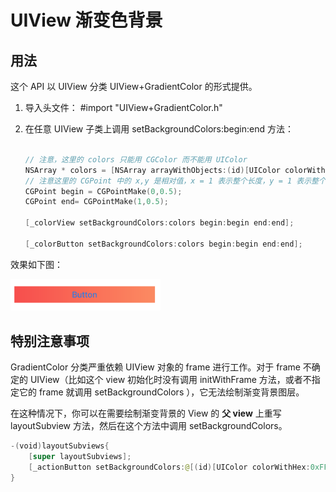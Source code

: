 # UIView 渐变色背景


## 用法

这个 API 以 UIView 分类 UIView+GradientColor 的形式提供。

1. 导入头文件： #import "UIView+GradientColor.h"
2. 在任意 UIView 子类上调用 setBackgroundColors:begin:end 方法：

	```swift
	
	// 注意，这里的 colors 只能用 CGColor 而不能用 UIColor
    NSArray * colors = [NSArray arrayWithObjects:(id)[UIColor colorWithHex:0xFA4C48].CGColor, (id)[UIColor colorWithHex:0xFD8B5C].CGColor, nil];
    // 注意这里的 CGPoint 中的 x,y 是相对值，x = 1 表示整个长度，y = 1 表示整个宽度
    CGPoint begin = CGPointMake(0,0.5);
    CGPoint end= CGPointMake(1,0.5);
    
    [_colorView setBackgroundColors:colors begin:begin end:end];
    
    [_colorButton setBackgroundColors:colors begin:begin end:end];
	
	```

效果如下图：

<img src="1.png" width="240"/>
 
## 特别注意事项

GradientColor 分类严重依赖 UIView 对象的 frame 进行工作。对于 frame 不确定的 UIView（比如这个 view 初始化时没有调用 initWithFrame 方法，或者不指定它的 frame 就调用 setBackgroundColors ），它无法绘制渐变背景图层。

在这种情况下，你可以在需要绘制渐变背景的 View 的 **父 view** 上重写 layoutSubview 方法，然后在这个方法中调用 setBackgroundColors。

```swift
-(void)layoutSubviews{
    [super layoutSubviews];
    [_actionButton setBackgroundColors:@[(id)[UIColor colorWithHex:0xFF6441].CGColor,(id)[UIColor colorWithHex:0xFC324E].CGColor] begin:CGPointMake(0, 0) end:CGPointMake(1, 0)];
}
```



